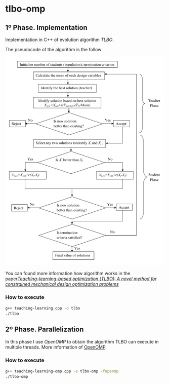 # tlbo-omp

## 1º Phase. Implementation

Implementation in C++ of evolution algorithm *TLBO*. 

The pseudocode of the algorithm  is the follow

![pseudocode tlbo](https://github.com/Pmcb04/tlbo-omp/blob/main/pseudocode.png?raw=true)

You can found more information how algorithm works in the paper[*Teaching–learning-based optimization (TLBO): A novel method for constrained mechanical design optimization problems*](https://www.sciencedirect.com/science/article/abs/pii/S0010448510002484?via%3Dihub)


### How to execute

```bash
g++ teaching-learning.cpp -o tlbo 
./tlbo
```


## 2º Phase. Parallelization

In this phase I use *OpenOMP* to obtain the algorithm TLBO can execute in multiple threads. More information of [OpenOMP](https://www.openmp.org/spec-html/5.0/openmp.html).

### How to execute

```bash
g++ teaching-learning-omp.cpp -o tlbo-omp -fopenmp
./tlbo-omp
```